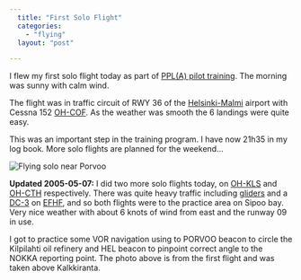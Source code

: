 ```yaml
---
  title: "First Solo Flight"
  categories: 
    - "flying"
  layout: "post"

---
```

I flew my first solo flight today as part of [PPL(A) pilot training][0]. The morning was sunny with calm wind.

The flight was in traffic circuit of RWY 36 of the [Helsinki-Malmi][1] airport with Cessna 152 [OH-COF][2]. As the weather was smooth the 6 landings were quite easy.

This was an important step in the training program. I have now 21h35 in my log book. More solo flights are planned for the weekend...

![Flying solo near Porvoo](https://d2vqpl3tx84ay5.cloudfront.net/solo-flight-20050507.jpg)

__Updated 2005-05-07:__ I did two more solo flights today, on [OH-KLS][4] and [OH-CTH][5] respectively. There was quite heavy traffic including [gliders][7] and a [DC-3][6] on [EFHF][3], and so both flights were to the practice area on Sipoo bay. Very nice weather with about 6 knots of wind from east and the runway 09 in use.

I got to practice some VOR navigation using to PORVOO beacon to circle the Kilpilahti oil refinery and HEL beacon to pinpoint correct angle to the NOKKA reporting point. The photo above is from the first flight and was taken above Kalkkiranta.

[0]: http://bergie.iki.fi/midcom-permalink-47aef43e58a8ae539123890db5a116af
[1]: http://www.ilmailulaitos.fi/airport_helsinki-malmi
[2]: http://www.airliners.net/open.file/768224/M/ 
[3]: http://www.pelastamalmi.org/en/index.html
[4]: http://www.airliners.net/open.file/790695/M/
[5]: http://myaviation.net/search/photo_search.php?id=00320601
[6]: http://www.dc-ry.fi/screen.htm
[7]: http://www.pelastamalmi.org/en/news/gliders05.html
